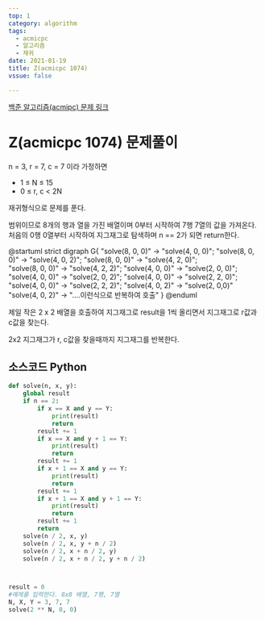 ```yaml
---
top: 1
category: algorithm
tags:
  - acmicpc
  - 알고리즘
  - 재귀
date: 2021-01-19
title: Z(acmicpc 1074)
vssue: false

---
```

[백준 알고리즘(acmipc) 문제 링크](https://www.acmicpc.net/problem/1074)

# Z(acmicpc 1074) 문제풀이


n = 3, r = 7, c = 7 이라 가정하면
* 1 ≤ N ≤ 15
* 0 ≤ r, c < 2N

재귀형식으로 문제를 푼다.

범위이므로 8개의 행과 열을 가진 배열이며 0부터 시작하여 7행 7열의 값을 가져온다.
처음의 0행 0열부터 시작하여 지그재그로 탐색하며 n == 2가 되면 return한다.

@startuml
strict digraph G{
  "solve(8, 0, 0)" -> "solve(4, 0, 0)";
  "solve(8, 0, 0)" -> "solve(4, 0, 2)";
  "solve(8, 0, 0)" -> "solve(4, 2, 0)";  
  "solve(8, 0, 0)" -> "solve(4, 2, 2)";
  "solve(4, 0, 0)" -> "solve(2, 0, 0)";
  "solve(4, 0, 0)" -> "solve(2, 0, 2)";
  "solve(4, 0, 0)" -> "solve(2, 2, 0)";
  "solve(4, 0, 0)" -> "solve(2, 2, 2)";
  "solve(4, 0, 2)" -> "solve(2, 0,0)" 
  "solve(4, 0, 2)" -> "....이런식으로 반복하여 호출"
}
@enduml

제일 작은 2 x 2 배열을 호출하여 지그재그로 result을 1씩 올리면서 지그재그로 r값과 c값을 찾는다.

2x2 지그재그가 r, c값을 찾을때까지 지그재그를 반복한다. 

## 소스코드 Python
```python
def solve(n, x, y):
    global result
    if n == 2:
        if x == X and y == Y:
            print(result)
            return
        result += 1
        if x == X and y + 1 == Y:
            print(result)
            return
        result += 1
        if x + 1 == X and y == Y:
            print(result)
            return
        result += 1
        if x + 1 == X and y + 1 == Y:
            print(result)
            return
        result += 1
        return
    solve(n / 2, x, y)
    solve(n / 2, x, y + n / 2)
    solve(n / 2, x + n / 2, y)
    solve(n / 2, x + n / 2, y + n / 2)



result = 0
#예제를 입력한다. 8x8 배열, 7행, 7열
N, X, Y = 3, 7, 7
solve(2 ** N, 0, 0)

```

